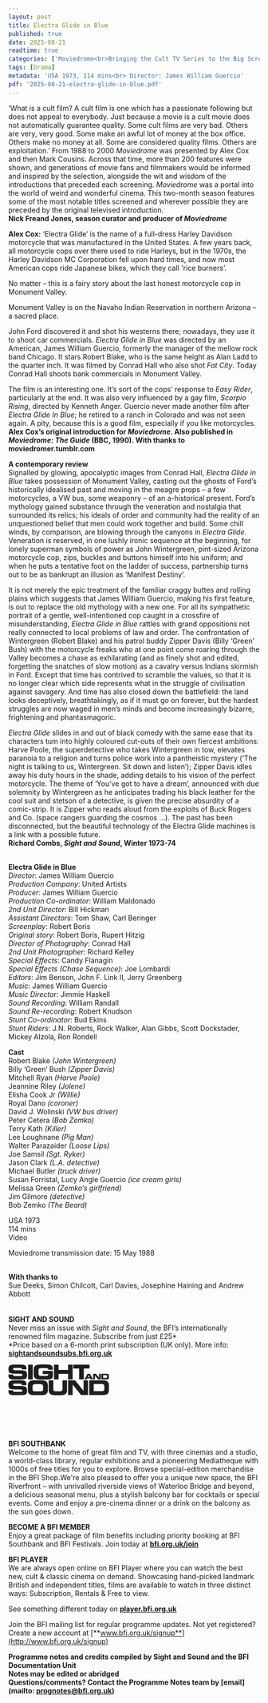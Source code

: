 ```yaml
---
layout: post
title: Electra Glide in Blue
published: true
date: 2025-08-21
readtime: true
categories: ['Moviedrome<br>Bringing the Cult TV Series to the Big Screen']
tags: [Drama]
metadata: 'USA 1973, 114 mins<br> Director: James William Guercio'
pdf: '2025-08-21-electra-glide-in-blue.pdf'
---
```


‘What is a cult film? A cult film is one which has a passionate following but does not appeal to everybody. Just because a movie is a cult movie does not automatically guarantee quality. Some cult films are very bad. Others are very, very good. Some make an awful lot of money at the box office. Others make no money at all. Some are considered quality films. Others are exploitation.’ From 1988 to 2000 _Moviedrome_ was presented by Alex Cox and then Mark Cousins. Across that time, more than 200 features were shown, and generations of movie fans and filmmakers would be informed and inspired by the selection, alongside the wit and wisdom of the introductions that preceded each screening. _Moviedrome_ was a portal into the world of weird and wonderful cinema. This two-month season features some of the most notable titles screened and wherever possible they are preceded by the original televised introduction.  
**Nick Freand Jones, season curator and producer  of _Moviedrome_**

**Alex Cox:** ‘Electra Glide’ is the name of a full-dress Harley Davidson motorcycle that was manufactured in the United States. A few years back, all motorcycle cops over there used to ride Harleys, but in the 1970s, the Harley Davidson MC Corporation fell upon hard times, and now most American cops ride Japanese bikes, which they call 'rice burners’.

No matter – this is a fairy story about the last honest motorcycle cop in Monument Valley.

Monument Valley is on the Navaho Indian Reservation in northern Arizona – a sacred place.

John Ford discovered it and shot his westerns there; nowadays, they use it to shoot car commercials. _Electra Glide in Blue_ was directed by an American, James William Guercio, formerly the manager of the mellow rock band Chicago. It stars Robert Blake, who is the same height as Alan Ladd to the quarter inch. It was filmed by Conrad Hall who also shot _Fat City_. Today Conrad Hall shoots bank commercials in Monument Valley.

The film is an interesting one. It’s sort of the cops’ response to _Easy Rider_, particularly at the end. It was also very influenced by a gay film, _Scorpio Rising_, directed by Kenneth Anger. Guercio never made another film after _Electra Glide In Blue_; he retired to a ranch in Colorado and was not seen again. A pity, because this is a good film, especially if you like motorcycles.  
**Alex Cox’s original introduction for _Moviedrome_. Also published in _Moviedrome: The Guide_ (BBC, 1990). With thanks to moviedromer.tumblr.com**

**A contemporary review**  
Signalled by glowing, apocalyptic images from Conrad Hall, _Electra Glide in Blue_ takes possession of Monument Valley, casting out the ghosts of Ford’s historically idealised past and moving in the meagre props – a few motorcycles, a VW bus, some weaponry – of an a-historical present. Ford’s mythology gained substance through the veneration and nostalgia that surrounded its relics; his ideals of order and community had the reality of an unquestioned belief that men could work together and build. Some chill winds, by comparison, are blowing through the canyons in _Electra Glide_. Veneration is reserved, in one lushly ironic sequence at the beginning, for lonely superman symbols of power as John Wintergreen, pint-sized Arizona motorcycle cop, zips, buckles and buttons himself into his uniform; and when he puts a tentative foot on the ladder of success, partnership turns out to be as bankrupt an illusion as ‘Manifest Destiny’.

It is not merely the epic treatment of the familiar craggy buttes and rolling plains which suggests that James William Guercio, making his first feature, is out to replace the old mythology with a new one. For all its sympathetic portrait of a gentle, well-intentioned cop caught in a crossfire of misunderstanding, _Electra Glide in Blue_ rattles with grand oppositions not really connected to local problems of law and order. The confrontation of Wintergreen (Robert Blake) and his patrol buddy Zipper Davis (Billy ‘Green’ Bush) with the motorcycle freaks who at one point come roaring through the Valley becomes a chase as exhilarating (and as finely shot and edited, forgetting the snatches of slow motion) as a cavalry versus Indians skirmish in Ford. Except that time has contrived to scramble the values, so that it is no longer clear which side represents what in the struggle of civilisation against savagery. And time has also closed down the battlefield: the land looks deceptively, breathtakingly, as if it must go on forever, but the hardest struggles are now waged in men’s minds and become increasingly bizarre, frightening and phantasmagoric.

_Electra Glide_ slides in and out of black comedy with the same ease that its characters tum into highly coloured cut-outs of their own fiercest ambitions: Harve Poole, the superdetective who takes Wintergreen in tow, elevates paranoia to a religion and turns police work into a pantheistic mystery (‘The night is talking to us, Wintergreen. Sit down and listen’); Zipper Davis idles away his duty hours in the shade, adding details to his vision of the perfect motorcycle. The theme of ‘You’ve got to have a dream’, announced with due solemnity by Wintergreen as he anticipates trading his black leather for the cool suit and stetson of a detective, is given the precise absurdity of a comic-strip. It is Zipper who reads aloud from the exploits of Buck Rogers and Co. (space rangers guarding the cosmos ...). The past has been disconnected, but the beautiful technology of the Electra Glide machines is a link with a possible future.  
**Richard Combs, _Sight and Sound_, Winter 1973-74**
<br><br>

**Electra Glide in Blue**  
_Director_: James William Guercio  
_Production Company_: United Artists  
_Producer_: James William Guercio  
_Production Co-ordinator_: William Maldonado  
_2nd Unit Director_: Bill Hickman  
_Assistant Directors_: Tom Shaw, Carl Beringer  
_Screenplay_: Robert Boris  
_Original story_: Robert Boris, Rupert Hitzig  
_Director of Photography_: Conrad Hall  
_2nd Unit Photographer_: Richard Kelley  
_Special Effects_: Candy Flanagin  
_Special Effects (Chase Sequence)_: Joe Lombardi  
_Editors_: Jim Benson, John F. Link II, Jerry Greenberg  
_Music_: James William Guercio  
_Music Director_: Jimmie Haskell  
_Sound Recording_: William Randall  
_Sound Re-recording_: Robert Knudson  
_Stunt Co-ordinator_: Bud Ekins  
_Stunt Riders_: J.N. Roberts, Rock Walker,  Alan Gibbs, Scott Dockstader, Mickey Alzola,  Ron Rondell

**Cast**  
Robert Blake _(John Wintergreen)_  
Billy ‘Green’ Bush _(Zipper Davis)_  
Mitchell Ryan _(Harve Poole)_  
Jeannine Riley _(Jolene)_  
Elisha Cook Jr _(Willie)_  
Royal Dano _(coroner)_  
David J. Wolinski _(VW bus driver)_  
Peter Cetera _(Bob Zemko)_  
Terry Kath _(Killer)_  
Lee Loughnane _(Pig Man)_  
Walter Parazaider _(Loose Lips)_  
Joe Samsil _(Sgt. Ryker)_  
Jason Clark _(L.A. detective)_  
Michael Butler _(truck driver)_  
Susan Forristal, Lucy Angle Guercio _(ice cream girls)_  
Melissa Green _(Zemko’s girlfriend)_  
Jim Gilmore _(detective)_  
Bob Zemko _(The Beard)_

USA 1973  
114 mins  
Video

Moviedrome transmission date: 15 May 1988
<br><br>

**With thanks to**   
Sue Deeks, Simon Chilcott, Carl Davies, Josephine Haining and Andrew Abbott
<br><br> 
<br>
**SIGHT AND SOUND**<br>
Never miss an issue with _Sight and Sound_, the BFI’s internationally renowned film magazine. Subscribe from just £25*<br>
*Price based on a 6-month print subscription (UK only). More info: [**sightandsoundsubs.bfi.org.uk**](https://sightandsoundsubs.bfi.org.uk/subscribe)

<img style="float: left;" src="/img/sight-and-sound.jpg" width="40%" height="40%"><br><br><br><br><br><br><br><br>

**BFI SOUTHBANK**  
Welcome to the home of great film and TV, with three cinemas and a studio, a world-class library, regular exhibitions and a pioneering Mediatheque with 1000s of free titles for you to explore. Browse special-edition merchandise in the BFI Shop.We&#39;re also pleased to offer you a unique new space, the BFI Riverfront – with unrivalled riverside views of Waterloo Bridge and beyond, a delicious seasonal menu, plus a stylish balcony bar for cocktails or special events. Come and enjoy a pre-cinema dinner or a drink on the balcony as the sun goes down.  

**BECOME A BFI MEMBER**  
Enjoy a great package of film benefits including priority booking at BFI Southbank and BFI Festivals. Join today at [**bfi.org.uk/join**](http://www.bfi.org.uk/join)  

**BFI PLAYER**  
 We are always open online on BFI Player where you can watch the best new, cult &amp; classic cinema on demand. Showcasing hand-picked landmark British and independent titles, films are available to watch in three distinct ways: Subscription, Rentals &amp; Free to view.  

See something different today on [**player.bfi.org.uk**](https://player.bfi.org.uk)  

Join the BFI mailing list for regular programme updates. Not yet registered? Create a new account at [**www.bfi.org.uk/signup**](http://www.bfi.org.uk/signup)

**Programme notes and credits compiled by Sight and Sound and the BFI Documentation Unit  
Notes may be edited or abridged  
Questions/comments? Contact the Programme Notes team by [email](mailto: prognotes@bfi.org.uk)**

<!--stackedit_data:
eyJoaXN0b3J5IjpbLTE5ODY2NDg2NDFdfQ==
-->

